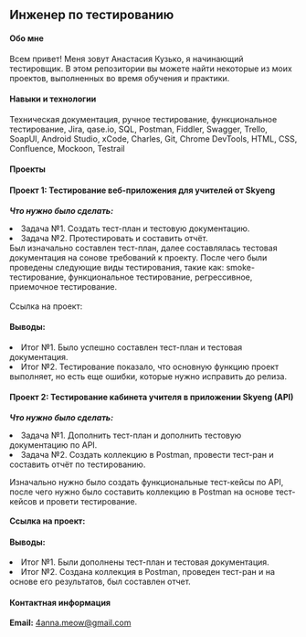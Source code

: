 
## Инженер по тестированию
#### Обо мне
Всем привет! Меня зовут Анастасия Кузько, я начинающий тестировщик.
В этом репозитории вы можете найти некоторые из моих проектов, выполненных во время обучения и практики.

#### Навыки и технологии
Техническая документация, ручное тестирование, функциональное тестирование, Jira, qase.io, SQL, Postman, Fiddler, Swagger, Trello,
SoapUI, Android Studio, xCode, Charles, Git, Chrome DevTools, HTML, CSS, Confluence, Mockoon, Testrail

#### Проекты
#### Проект 1: Тестирование веб-приложения для учителей от Skyeng

***Что нужно было сделать:***

<li>Задача №1. Создать тест-план и тестовую документацию.</li>
<li>Задача №2. Протестировать и составить отчёт.</li>
Был изначально составлен тест-план, далее составлялась тестовая документация на сонове требований к проекту. После чего были проведены следующие виды тестирования, такие как: smoke-тестирование, функциональное тестирование, регрессивное, приемочное тестирование.
<br><br>
Ссылка на проект:

#### Выводы:

<li>Итог №1. Было успешно составлен тест-план и тестовая документация.</li>
<li>Итог №2. Тестирование показало, что основную функцию проект выполняет, но есть еще ошибки, которые нужно исправить до релиза.</li>

#### Проект 2: Тестирование кабинета учителя в приложении Skyeng (API)

***Что нужно было сделать:***

<li>Задача №1. Дополнить тест-план и дополнить тестовую документацию по API.</li>
<li>Задача №2. Создать коллекцию в Postman, провести тест-ран и составить отчёт по тестированию.</li>

Изначально нужно было создать функциональные тест-кейсы по API, после чего нужно было составить коллекцию в Postman на основе тест-кейсов и провети тестирование.
<br><br>
**Ссылка на проект:** 

#### Выводы:

<li>Итог №1. Были дополнены тест-план и тестовая документация.</li>
<li>Итог №2. Создана коллекция в Postman, проведен тест-ран и на основе его результатов, был составлен отчет.</li>

#### Контактная информация
**Email:** 4anna.meow@gmail.com
